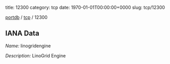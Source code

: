 title: 12300
category: tcp
date: 1970-01-01T00:00:00+0000
slug: tcp/12300

[portdb](/) / [tcp](/category/tcp.html) / 12300


## IANA Data

_Name:_ linogridengine

_Description:_ LinoGrid Engine

